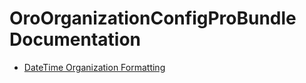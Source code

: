 OroOrganizationConfigProBundle Documentation
=============================

- [DateTime Organization Formatting](./reference/datetime-organization-formatting.md)
